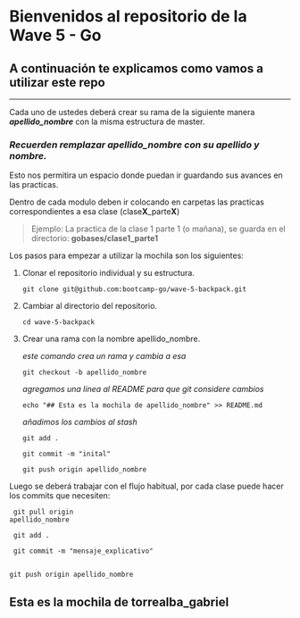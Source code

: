 # Bienvenidos al repositorio de la Wave 5 - Go
## A continuación te explicamos como vamos a utilizar este repo
---

Cada uno de ustedes deberá crear su rama de la siguiente manera _**apellido_nombre**_ con la misma estructura de master.

### _Recuerden remplazar **apellido_nombre** con su **apellido** y **nombre**._

Esto nos permitira un espacio donde puedan ir guardando sus avances en las practicas.

Dentro de cada modulo deben ir colocando en carpetas las practicas correspondientes a esa clase (clase**X**_parte**X**)

> Ejemplo: La practica de la clase 1 parte 1 (o mañana), se guarda en el directorio:
    **gobases/clase1_parte1**

Los pasos para empezar a utilizar la mochila son los siguientes:

1. Clonar el repositorio individual y su estructura.
    <pre><code>git clone git@github.com:bootcamp-go/wave-5-backpack.git</pre></code>
2. Cambiar al directorio del repositorio.
    <pre><code>cd wave-5-backpack</pre></code>
3. Crear una rama con la nombre apellido_nombre.
   
    *este comando crea un rama y cambia a esa*
    <pre><code>git checkout -b apellido_nombre</pre></code>
    *agregamos una linea al README para que git considere cambios*
    <pre><code>echo "## Esta es la mochila de apellido_nombre" >> README.md</pre></code>
    *añadimos los cambios al stash*
    <pre><code>git add . </pre></code>
    <pre><code>git commit -m "inital" </pre></code>
    <pre><code>git push origin apellido_nombre</pre></code>
Luego se deberá trabajar con el flujo habitual, por cada clase puede hacer los commits que necesiten:
    <pre><code> git pull origin apellido_nombre</pre></code>
    <pre><code> git add .</pre></code>
    <pre><code> git commit -m "mensaje_explicativo"</pre></code>
    <pre><code> git push origin apellido_nombre</pre></code>
## Esta es la mochila de torrealba_gabriel
